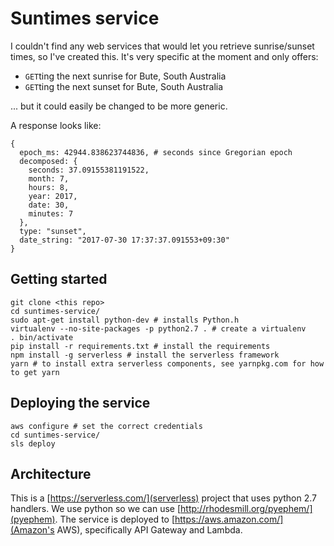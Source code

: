# Suntimes service
I couldn't find any web services that would let you retrieve sunrise/sunset times, so I've created this.
It's very specific at the moment and only offers:
 - `GET`ting the next sunrise for Bute, South Australia
 - `GET`ting the next sunset for Bute, South Australia

... but it could easily be changed to be more generic.

A response looks like:

    {
      epoch_ms: 42944.838623744836, # seconds since Gregorian epoch
      decomposed: {
        seconds: 37.09155381191522,
        month: 7,
        hours: 8,
        year: 2017,
        date: 30,
        minutes: 7
      },
      type: "sunset",
      date_string: "2017-07-30 17:37:37.091553+09:30"
    }

## Getting started

    git clone <this repo>
    cd suntimes-service/
    sudo apt-get install python-dev # installs Python.h
    virtualenv --no-site-packages -p python2.7 . # create a virtualenv
    . bin/activate
    pip install -r requirements.txt # install the requirements
    npm install -g serverless # install the serverless framework
    yarn # to install extra serverless components, see yarnpkg.com for how to get yarn

## Deploying the service

    aws configure # set the correct credentials
    cd suntimes-service/
    sls deploy

## Architecture
This is a [https://serverless.com/](serverless) project that uses python 2.7 handlers. We use python so we can use [http://rhodesmill.org/pyephem/](pyephem). The service is deployed to [https://aws.amazon.com/](Amazon's AWS), specifically API Gateway and Lambda.
